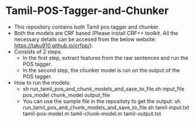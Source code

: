 # Tamil-POS-Tagger-and-Chunker
- This repository contains both Tamil pos tagger and chunker.
- Both the models are CRF based (Please install CRF++ toolkit. All the necessary details can be accesed from the below website:
https://taku910.github.io/crfpp/).
- Consists of 2 steps.
  * In the first step, extract features from the raw sentences and run the POS tagger.
  * In the second step, the chunker model is run on the output of the POS tagger.
- How to run the models:
  * sh run_tamil_pos_and_chunk_models_and_save_to_file.sh input_file pos_model chunk_model output_file
  * You can use the sample file in the repositoty to get the output: sh run_tamil_pos_and_chunk_models_and_save_to_file.sh tamil-input.txt tamil-pos-model.m tamil-chunk-model.m tamil-output.txt
